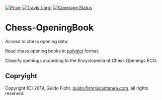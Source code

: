 [![Price](https://img.shields.io/badge/price-FREE-0098f7.svg)](https://github.com/gflohr/qgoda/blob/master/LICENSE)
[![Travis (.org)](https://img.shields.io/travis/gflohr/Chess-Opening.svg)](https://travis-ci.org/gflohr/Chess-Opening)
[![Coverage Status](https://coveralls.io/repos/github/gflohr/Chess-Opening/badge.svg?branch=master)](https://coveralls.io/github/gflohr/Chess-Opening?branch=master)

# Chess-OpeningBook

Access to chess opening data.

Read chess opening books in [polyglot](https://github.com/ddugovic/polyglot)
format.

Classify openings according to the Encyclopedia of Chess Openings ECO.

## Copryight

Copyright (C) 2019, Guido Flohr, guido.flohr@cantanea.com, all rights reserved.
